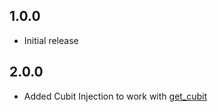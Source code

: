 ## 1.0.0

- Initial release

## 2.0.0

- Added Cubit Injection to work with [get_cubit](https://pub.dev/packages/get_cubit)
